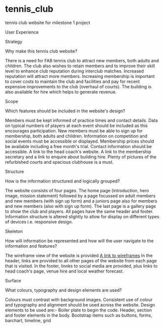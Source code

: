 # tennis_club
tennis club website for milestone 1 project

User Experience

Strategy

Why make this tennis club website?

There is a need for FAB tennis club to attract new members, both adults and children.
The club also wishes to retain members and to improve their skill level to enhance club
reputation during interclub matches. Increased reputation will attract more members.
Increasing membership is important to cover costs to maintain the club and facilities 
and pay for recent expensive improvements to the club (overhaul of courts). The building
is also available for hire which helps to generate revenue.

Scope

Which features should be included in the website's design?

Members must be kept informed of practice times and contact details.
Data on typical numbers of players at each event should be included as this
encourages participation.
New members must be able to sign up for membership, both adults and children.
Information on competition and social events must be accessible or displayed.
Membership prices should be available including a free month's trial.
Contact information should be accessible. A link to the head coach's website.
A link to the membership secretary and a link to enquire about building hire.
Plenty of pictures of the refurbished courts and spacious clubhouse is a must.

Structure

How is the information structured and logically grouped?

The website consists of four pages. The home page (introduction, hero image, mission statement)
followed by a page focussed on adult members and new members (with sign up form) and a juniors
page also for members and new members (also with sign up form). The last page is a gallery page
to show the club and players. All pages have the same header and footer. Information structure
is altered slightly to allow for display on different types of devices i.e. responsive design.

Skeleton

How will information be represented and how will the user navigate to the information and features?

The wireframe view of the website is provided [A link to wireframes](Tennis_club.pdf)
In the header, links are provided to all other pages of the website from each page that is visited.
In the footer, linnks to social media are provided, plus links to head coach's page, venue hire
and local weather forecast.


Surface

What colours, typography and design elements are used?

Colours must contrast with background images. Consistent use of colour and typography and alignment
should be used across the website.
Design elements to be used are:-
Boiler plate to begin the code.
Header, section and footer elements in the body.
Bootstrap items such as buttons, forms, barchart, timeline, grid